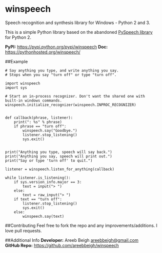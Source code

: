 # winspeech
Speech recognition and synthesis library for Windows - Python 2 and 3.

This is a simple Python library based on the abandoned <a href="https://github.com/michaelgundlach/pyspeech">PySpeech library</a> for Python 2.

**PyPI:** https://pypi.python.org/pypi/winspeech
**Doc:** https://pythonhosted.org/winspeech/

##Example

```
# Say anything you type, and write anything you say.
# Stops when you say "turn off" or type "turn off".

import winspeech
import sys

# Start an in-process recognizer. Don't want the shared one with built-in windows commands.
winspeech.initialize_recognizer(winspeech.INPROC_RECOGNIZER)


def callback(phrase, listener):
    print(": %s" % phrase)
    if phrase == "turn off":
        winspeech.say("Goodbye.")
        listener.stop_listening()
        sys.exit()


print("Anything you type, speech will say back.")
print("Anything you say, speech will print out.")
print("Say or type 'turn off' to quit.")

listener = winspeech.listen_for_anything(callback)

while listener.is_listening():
    if sys.version_info.major == 3:
        text = input("> ")
    else:
        text = raw_input("> ")
    if text == "turn off":
        listener.stop_listening()
        sys.exit()
    else:
        winspeech.say(text)

```

##Contributing
Feel free to fork the repo and any improvements/additions. I love pull requests.

##Additional Info
**Developer:** Areeb Beigh <areebbeigh@gmail.com><br>
**GitHub Repo:** https://github.com/areebbeigh/winspeech
